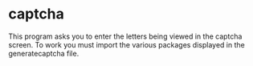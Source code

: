 # captcha
This program asks you to enter the letters being viewed in the captcha screen. To work you must import the various packages displayed in the generatecaptcha file.
